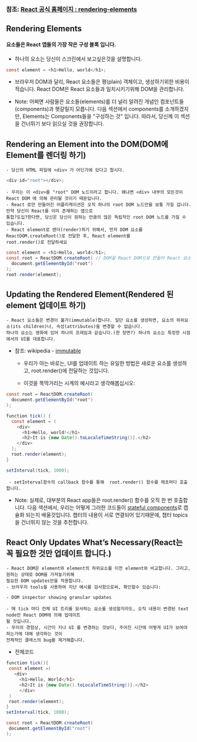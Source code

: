 ### 참조: [React 공식 홈페이지 : rendering-elements](https://reactjs.org/docs/rendering-elements.html)

## Rendering Elements


#### 요소들은 React 앱들의 가장 작은 구성 블록 입니다.
- 하나의 요소는 당신이 스크린에서 보고싶은것을 설명합니다.
~~~Java Script
const element = <h1>Hello, world</h1>;
~~~

- 브라우저 DOM과 달리, React 요소들은 평(plain) 객체이고, 생성하기위한 비용이 적습니다. React DOM은 React 요소들과 일치시키기위해
DOM을 관리합니다.

- Note: 어쩌면 사람들은 요소들(elements)를 더 널리 알려진 개념인 컴포넌트들(components)과 헷갈릴지 모릅니다.
다음 섹션에서 components를 소개하겠지만, Elements는 Components들을 "구성하는 것" 입니다. 따라서, 당신께 이 섹션을 건너뛰기 보다
읽으실 것을 권장합니다.


## Rendering an Element into the DOM(DOM에 Element를 렌더링 하기)
    - 당신의 HTML 파일에 <div> 가 어딘가에 있다고 합시다.
~~~Java Script
<div id="root"></div>;
~~~  
    - 우리는 이 <div>를 "root" DOM 노드이라고 합니다. 왜냐면 <div> 내부의 모든것이 React DOM 에 의해 관리될 것이기 때문입니다.
    - React 로만 만들어진 어플리케이션은 오직 하나의 root DOM 노드만을 보통 가질 겁니다. 만약 당신이 React를 이미 존재하는 앱으로
    통합?도입?한다면, 당신은 당신이 원하는 만큼의 많은 독립적인 root DOM 노드를 가질 수 있습니다.
    - React element로 렌더(render)하기 위해서, 먼저 DOM 요소를 ReactDOM.createRoot()로 전달한 후, React element를
    root.render()로 전달하세요

~~~Java Script
const element = <h1>Hello, world</h1>;
const root = ReactDOM.createRoot( // DOM을 React DOM으로 만들어 React 요소를 DOM에 삽입 할 수 있도록 하는 과정인 듯??
  document.getElementById('root')
);
root.render(element);
~~~   

## Updating the Rendered Element(Rendered 된 element 업데이트 하기)
    - React 요소들은 변경이 불가(immutable)합니다. 일단 요소를 생성하면, 요소의 하위요소(its children)나, 속성(attributes)을 변경할 수 없습니다. 
    하나의 요소는 영화에 있어 하나의 프레임과 같습니다.(한 장면?) 하나의 요소는 특정한 시점에서의 UI를 대표합니다.
 
 - 참조: wikipedia - [immutable](https://en.wikipedia.org/wiki/Immutable_object)
    
    - 우리가 아는 바로는, UI를 업데이트 하는 유일한 방법은 새로운 요소를 생성하고, root.render()에 전달하는 것입니다.
    
    - 이것을 똑딱거리는 시계의 예시라고 생각해봅십시오:

~~~Java Script
const root = ReactDOM.createRoot(
  document.getElementById('root')
);

function tick() {
  const element = (
    <div>
      <h1>Hello, world!</h1>
      <h2>It is {new Date().toLocaleTimeString()}.</h2>
    </div>
  );
  root.render(element);
}

setInterval(tick, 1000);
~~~
     - setInterval함수의 callback 함수를 통해  root.render() 함수를 매초마다 호출합니다. 
     
   - Note: 실제로, 대부분의 React app들은 root.render() 함수를 오직 한 번 호출합니다.
     다음 섹션에서, 우리는 어떻게 그러한 코드들이 [stateful components](https://reactjs.org/docs/state-and-lifecycle.html)로 캡슐화 되는지 배울것입니다.
     챕터의 내용이 서로 연결되어 있기때문에, 챕터 topics을 건너뛰지 않는 것을 추천합니다.
     

## React Only Updates What’s Necessary(React는 꼭 필요한 것만 업데이트 합니다.)
    - React DOM은 element와 element의 하위요소를 이전 element와 비교합니다. 그리고, 원하는 상태로 DOM을 가져놓기위해 
    필요한 DOM updates만을 적용합니다.
    - 브라우저 tools을 사용하여 지난 예시를 검사함으로써, 확인할수 있습니다:
      
    - DOM inspector showing granular updates
    
    - 매 tick 마다 전체 UI 트리를 묘사하는 요소를 생성할지라도, 오직 내용이 변경된 text node만 React DOM에 의해 업데이트
    될 것입니다.
    - 우리의 경험상, 시간이 지나 UI 를 변경하는 것보다, 주어진 시간에 어떻게 UI가 보여야 하는가에 대해 생각하는 것이
    전체적인 클래스의 bug를 제거해줍니다.
    
    
 - 전체코드
 ~~~Java Script
 function tick(){
  const element =(
    <div>
      <h1>Hello, World</h1>
      <h2>It is {new Date().toLocaleTimeString()}.</h2>
      </div>
  )
  root.render(element);
}
setInterval(tick, 1000);

const root = ReactDOM.createRoot(
  document.getElementById("root")
);
~~~


    

















